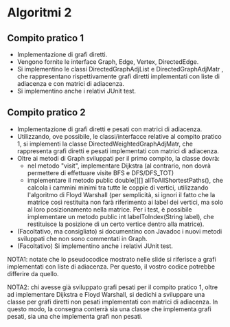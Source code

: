 # Algoritmi 2

## Compito pratico 1
- Implementazione di grafi diretti.
- Vengono fornite le interface Graph, Edge, Vertex, DirectedEdge.
- Si implementino le classi DirectedGraphAdjList e DirectedGraphAdjMatr , che rappresentano rispettivamente grafi diretti implementati con liste di adiacenza e con matrici di adiacenza. 
- Si implementino anche i relativi JUnit test.

## Compito pratico 2
- Implementazione di grafi diretti e pesati con matrici di adiacenza.
- Utilizzando, ove possibile, le classi/interfacce relative al compito pratico 1, si implementi la classe DirectedWeightedGraphAdjMatr, che rappresenta grafi diretti e pesati implementati con matrici di adiacenza. 
- Oltre ai metodi di Graph sviluppati per il primo compito, la classe dovrà:
  - nel metodo "visit", implementare Dijkstra (al contrario, non dovrà permettere di effettuare visite BFS e DFS/DFS_TOT)
  - implementare il metodo public double[][] allToAllShortestPaths(), che calcola i cammini minimi tra tutte le coppie di vertici, utilizzando l'algoritmo di Floyd Warshall (per semplicità, si ignori il fatto che la matrice così restituita non farà riferimento ai label dei vertici, ma solo al loro posizionamento nella matrice. Per i test, è possibile implementare un metodo public int labelToIndex(String label), che restituisce la posizione di un certo vertice dentro alla matrice).
- (Facoltativo, ma consigliato) si documentino con Javadoc i nuovi metodi sviluppati che non sono commentati in Graph.
- (Facoltativo) Si implementino anche i relativi JUnit test.

NOTA1: notate che lo pseudocodice mostrato nelle slide si riferisce a grafi implementati con liste di adiacenza. Per questo, il vostro codice potrebbe differire da quello.

NOTA2: chi avesse già sviluppato grafi pesati per il compito pratico 1, oltre ad implementare Dijkstra e Floyd Warshall, si dedichi a sviluppare una classe per grafi diretti non pesati implementati con matrici di adiacenza. In questo modo, la consegna conterrà sia una classe che implementa grafi pesati, sia una che implementa grafi non pesati.


